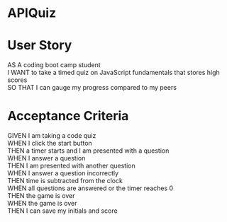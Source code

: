 # APIQuiz

# User Story
AS A coding boot camp student\
I WANT to take a timed quiz on JavaScript fundamentals that stores high scores\
SO THAT I can gauge my progress compared to my peers

# Acceptance Criteria
GIVEN I am taking a code quiz\
WHEN I click the start button\
THEN a timer starts and I am presented with a question\
WHEN I answer a question\
THEN I am presented with another question\
WHEN I answer a question incorrectly\
THEN time is subtracted from the clock\
WHEN all questions are answered or the timer reaches 0\
THEN the game is over\
WHEN the game is over\
THEN I can save my initials and score
